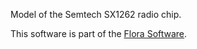 Model of the Semtech SX1262 radio chip.

This software is part of the [Flora Software](https://gitlab.ethz.ch/tec/public/flora/wiki). 
